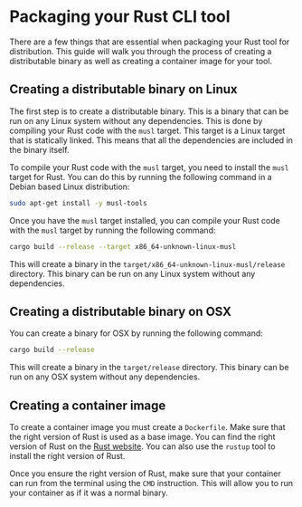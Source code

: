 # Packaging your Rust CLI tool

There are a few things that are essential when packaging your Rust tool for distribution. This guide will walk you through the process of creating a distributable binary as well as creating a container image for your tool.

## Creating a distributable binary on Linux

The first step is to create a distributable binary. This is a binary that can be run on any Linux system without any dependencies. This is done by compiling your Rust code with the `musl` target. This target is a Linux target that is statically linked. This means that all the dependencies are included in the binary itself.

To compile your Rust code with the `musl` target, you need to install the `musl` target for Rust. You can do this by running the following command in a Debian based Linux distribution:

```bash
sudo apt-get install -y musl-tools
```

Once you have the `musl` target installed, you can compile your Rust code with the `musl` target by running the following command:

```bash
cargo build --release --target x86_64-unknown-linux-musl
```

This will create a binary in the `target/x86_64-unknown-linux-musl/release` directory. This binary can be run on any Linux system without any dependencies.

## Creating a distributable binary on OSX

You can create a binary for OSX by running the following command:

```bash
cargo build --release
```

This will create a binary in the `target/release` directory. This binary can be run on any OSX system without any dependencies.

## Creating a container image

To create a container image you must create a `Dockerfile`. Make sure that the right version of Rust is used as a base image. You can find the right version of Rust on the [Rust website](https://www.rust-lang.org/tools/install). You can also use the `rustup` tool to install the right version of Rust.

Once you ensure the right version of Rust, make sure that your container can run from the terminal using the `CMD` instruction. This will allow you to run your container as if it was a normal binary.
